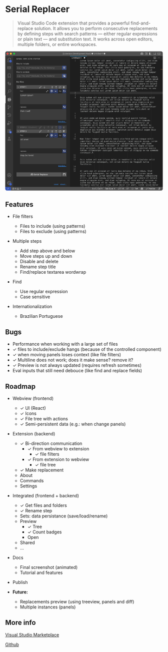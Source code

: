 # Serial Replacer

> Visual Studio Code extension that provides a powerful find-and-replace solution. It allows you to perform consecutive replacements by defining steps with search patterns — either regular expressions or plain text — and substitution text. It works across open editors, multiple folders, or entire workspaces.

![screenshot](./docs/screenshot.png)

## Features

- File filters
  - Files to include (using patterns)
  - Files to exclude (using patterns)

- Multiple steps
  - Add step above and below
  - Move steps up and down
  - Disable and delete
  - Rename step title
  - Find/replace textarea wordwrap

- Find
  - Use regular expression
  - Case sensitive

- Internationalization
  - Brazilian Portuguese

## Bugs

- Performance when working with a large set of files
- ✓ files to include/exclude hangs (because of the controlled component)
- ✓ when moving panels loses context (like file filters)
- ✓ Multiline does not work; does it make sense? remove it?
- ✓ Preview is not always updated (requires refresh sometimes)
- Eval inputs that still need debouce (like find and replace fields)

## Roadmap

- Webview (frontend)
  - ✓ UI (React)
  - ✓ Icons
  - ✓ File tree with actions
  - ✓ Semi-persistent data (e.g.: when change panels)

- Extension (backend)
  - ✓ Bi-direction communication
    - ✓ From webview to extension
      - ✓ file filters
    - ✓ From extension to webview
      - ✓ file tree
  - ✓ Make replacement
  - About
  - Commands
  - Settings

- Integrated (frontend + backend)
  - ✓ Get files and folders
  - ✓ Rename step
  - Sets: data persistance (save/load/rename)
  - Preview
    - ✓ Tree
    - ✓ Count badges
    - Open
  - Shared
  - …

- Docs
  - Final screenshot (animated)
  - Tutorial and features

- Publish

- **Future:**
  - Replacements preview (using treeview, panels and diff)
  - Multiple instances (panels)

## More info

[Visual Studio Marketplace]()

[Github](https://github.com/lexblagus/vscode-serial-replacer)
